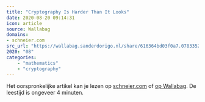 ```yaml
---
title: "Cryptography Is Harder Than It Looks"
date: 2020-08-20 09:14:31
icon: article
source: Wallabag
domains:
- schneier.com
src_url: "https://wallabag.sanderdorigo.nl/share/616364bd03f0a7.07833526"
2020: "08"
categories:
    - "mathematics"
    - "cryptography"
---
```

Het oorspronkelijke artikel kan je lezen op [schneier.com](https://www.schneier.com/blog/archives/2016/03/cryptography_is.html) of [op Wallabag](https://wallabag.sanderdorigo.nl/share/616364bd03f0a7.07833526). De leestijd is ongeveer 4 minuten.